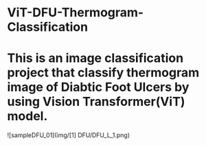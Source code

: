 # ViT-DFU-Thermogram-Classification
# This is an image classification project that classify thermogram image of Diabtic Foot Ulcers by using Vision Transformer(ViT) model.

![sampleDFU_01](img/[1] DFU/DFU_L_1.png)
